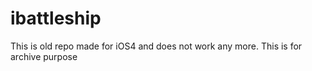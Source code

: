 # ibattleship
This is old repo made for iOS4 and does not work any more. This is for archive purpose
